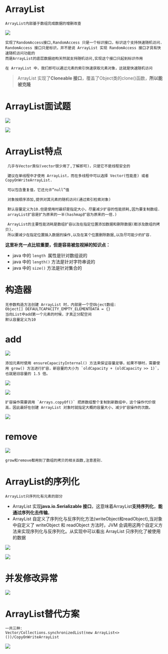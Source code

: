 # ArrayList

    ArrayList内部基于数组完成数据的增删改查

![](../../pics/ArrayList类继承结构.png)

    实现了RandomAccess接口,RandomAccess 只是一个标识接口，标识这个支持快速随机访问.
    RandomAccess 接口只是标识，并不是说 ArrayList 实现 RandomAccess 接口才具有快速随机访问功能的
    而是ArrayList的底层数据结构天然就支持随机访问,实现这个接口只起到标识作用
    
    在 ArrayList 中，我们即可以通过元素的索引快速获取元素对象，这就是快速随机访问

>ArrayList 实现了**Cloneable 接口**，覆盖了Object类的clone()函数，**所以能被克隆**

# ArrayList面试题

![](../../pics/ArrayList面试题01.png)

![](../../pics/ArrayList面试题02.png)

# ArrayList特点

     几乎与Vector类似(vector很少用了,了解即可)，只是它不是线程安全的
     
     建议在单线程中才使用 ArrayList，而在多线程中可以选择 Vector(性能差) 或者  CopyOnWriteArrayList.
     
     可以包含重复值，它还允许“null”值
     
     对象按顺序添加,提供对其元素的随机访问(通过索引检索对象)
     
     默认容量定义为10.但是使用时最好是指定大小，尽量减少扩容的性能损耗,因为要复制数组.
     arrayList扩容是扩为原来的一半(hashmap扩容为原来的一倍.)
     
     ArrayList的主要性能消耗是数组扩容以及在指定位置添加数据和删除数据(都涉及数组的拷贝)，
     所以要减少在指定位置插入数据的操作,以及在某个位置删除数据,以及尽可能少的扩容.

**这里补充一点比较重要，但是容易被忽视掉的知识点：**

- java 中的 `length `属性是针对数组说的
- java 中的 `length()` 方法是针对字符串说的
- java 中的 `size()` 方法是针对集合的

# 构造器

    无参数构造方法创建 ArrayList 时，内部是一个空Object数组: 
    Object[] DEFAULTCAPACITY_EMPTY_ELEMENTDATA = {}
    当向List中add第一个元素的时候，才真正分配空间
    默认容量定义为10

# add

![](../../pics/add.png)

    添加元素时使用 ensureCapacityInternal() 方法来保证容量足够，如果不够时，需要使用 grow() 方法进行扩容，新容量的大小为 `oldCapacity + (oldCapacity >> 1)`，也就是旧容量的 1.5 倍。

![](../../pics/ensureCapacityInternal.png)

![](../../pics/ensureExplicitCapacity.png)

    扩容操作需要调用 `Arrays.copyOf()` 把原数组整个复制到新数组中，这个操作代价很高，因此最好在创建 ArrayList 对象时就指定大概的容量大小，减少扩容操作的次数。

![](../../pics/grow.png)

# remove

![](../../pics/remove.png)

    grow和remove都用到了数组的拷贝的相关函数,注意差别.

# ArrayList的序列化

    ArrayList只序列化有元素的部分

- ArrayList 实现**java.io.Serializable 接口**，这意味着ArrayList**支持序列化**，**能通过序列化去传输**。
- ArrayList 自定义了序列化与反序列化方法(writeObject和readObject),当对象中自定义了 writeObject 和 readObject 方法时，JVM 会调用这两个自定义方法来实现序列化与反序列化。从实现中可以看出 ArrayList 只序列化了被使用的数据

![](../../pics/ArrayList只序列化有元素的部分.png)

![](../../pics/ArrayList只序列化有元素的部分02.png)

# 并发修改异常

![](../../pics/Fast-Fail.png)

# ArrayList替代方案

    一共三种: 
    Vector/Collections.synchronizedList(new ArrayList<>())/CopyOnWriteArrayList

![](../../pics/替代方案.png)
